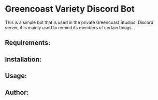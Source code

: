 # Greencoast Variety Discord Bot
This is a simple bot that is used in the private Greencoast Studios' Discord server, it is mainly used to remind its members of certain things.

## Requirements:

## Installation:

## Usage:

## Author: